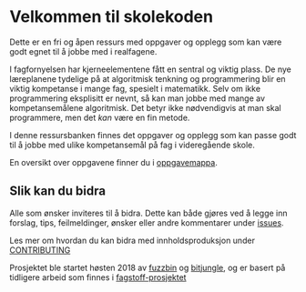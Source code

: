 # Velkommen til skolekoden

Dette er en fri og åpen ressurs med oppgaver og opplegg som kan være godt egnet til å jobbe med i realfagene.

I fagfornyelsen har kjerneelementene fått en sentral og viktig plass. De nye læreplanene tydelige på at algoritmisk tenkning og programmering blir en viktig kompetanse i mange fag, spesielt i matematikk. Selv om ikke programmering eksplisitt er nevnt, så kan man jobbe med mange av kompetansemålene algoritmisk. Det betyr ikke nødvendigvis at man skal programmere, men det *kan* være en fin metode.

I denne ressursbanken finnes det oppgaver og opplegg som kan passe godt til å jobbe med ulike kompetansemål på fag i videregående skole.

En oversikt over oppgavene finner du i [oppgavemappa](https://github.com/fagstoff/Skolekoden/tree/master/Oppgaver).


## Slik kan du bidra

Alle som ønsker inviteres til å bidra. Dette kan både gjøres ved å legge inn forslag, tips, feilmeldinger, ønsker eller andre kommentarer under [issues](https://github.com/fagstoff/Skolekoden/issues).

Les mer om hvordan du kan bidra med innholdsproduksjon under [CONTRIBUTING](CONTRIBUTING.md)

Prosjektet ble startet høsten 2018 av [fuzzbin](https://github.com/fuzzbin) og [bitjungle](https://github.com/bitjungle), og er basert på tidligere arbeid som finnes i [fagstoff-prosjektet](https://github.com/fagstoff)